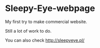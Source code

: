 Sleepy-Eye-webpage
==================

My first try to make commercial website. 

Still a lot of work to do. 

You can also check http://sleepyeye.pl/
